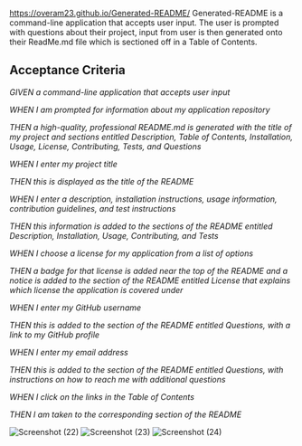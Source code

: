 https://overam23.github.io/Generated-README/
Generated-README is a command-line application that accepts user input.
The user is prompted with questions about their project, input from user is then generated onto their ReadMe.md file which
is sectioned off in a Table of Contents.

## Acceptance Criteria
*GIVEN a command-line application that accepts user input*

*WHEN I am prompted for information about my application repository*

*THEN a high-quality, professional README.md is generated with the title of my project and sections entitled Description, Table of Contents, Installation, Usage, License, Contributing, Tests, and Questions*

*WHEN I enter my project title*

*THEN this is displayed as the title of the README*

*WHEN I enter a description, installation instructions, usage information, contribution guidelines, and test instructions*

*THEN this information is added to the sections of the README entitled Description, Installation, Usage, Contributing, and Tests*

*WHEN I choose a license for my application from a list of options*

*THEN a badge for that license is added near the top of the README and a notice is added to the section of the README entitled License that explains which license the application is covered under*

*WHEN I enter my GitHub username*

*THEN this is added to the section of the README entitled Questions, with a link to my GitHub profile*

*WHEN I enter my email address*

*THEN this is added to the section of the README entitled Questions, with instructions on how to reach me with additional questions*

*WHEN I click on the links in the Table of Contents*

*THEN I am taken to the corresponding section of the README*


![Screenshot (22)](https://github.com/Overam23/Generated-README/assets/151860154/5c4bedfd-0803-4673-acd2-3fba33c646b6)
![Screenshot (23)](https://github.com/Overam23/Generated-README/assets/151860154/86046acc-4d1f-48eb-9a11-9bc6d8914ccc)
![Screenshot (24)](https://github.com/Overam23/Generated-README/assets/151860154/8a7962a0-58da-4f3e-80c5-cefb7c6e5e60)
